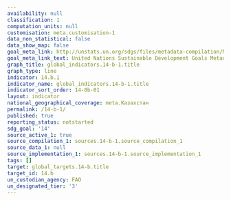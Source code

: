 ```yaml
---
availability: null
classification: 1
computation_units: null
customisation: meta.customisation-1
data_non_statistical: false
data_show_map: false
goal_meta_link: http://unstats.un.org/sdgs/files/metadata-compilation/Metadata-Goal-14.pdf
goal_meta_link_text: United Nations Sustainable Development Goals Metadata (pdf 288kB)
graph_title: global_indicators.14-b-1.title
graph_type: line
indicator: 14.b.1
indicator_name: global_indicators.14-b-1.title
indicator_sort_order: 14-0b-01
layout: indicator
national_geographical_coverage: meta.Казахстан
permalink: /14-b-1/
published: true
reporting_status: notstarted
sdg_goal: '14'
source_active_1: true
source_compilation_1: sources.14-b-1.source_compilation_1
source_data_1: null
source_implementation_1: sources.14-b-1.source_implementation_1
tags: []
target: global_targets.14-b.title
target_id: 14.b
un_custodian_agency: FAO
un_designated_tier: '3'
---
```

